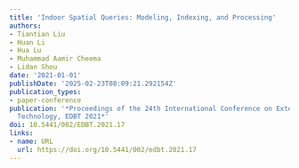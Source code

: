 ```yaml
---
title: 'Indoor Spatial Queries: Modeling, Indexing, and Processing'
authors:
- Tiantian Liu
- Huan Li
- Hua Lu
- Muhammad Aamir Cheema
- Lidan Shou
date: '2021-01-01'
publishDate: '2025-02-23T08:09:21.292154Z'
publication_types:
- paper-conference
publication: '*Proceedings of the 24th International Conference on Extending Database
  Technology, EDBT 2021*'
doi: 10.5441/002/EDBT.2021.17
links:
- name: URL
  url: https://doi.org/10.5441/002/edbt.2021.17
---
```

